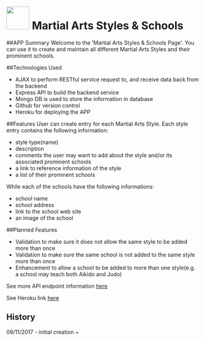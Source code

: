 # <img src="https://cloud.githubusercontent.com/assets/7833470/10423298/ea833a68-7079-11e5-84f8-0a925ab96893.png" width="60"> Martial Arts Styles & Schools

##APP Summary
Welcome to the 'Martial Arts Styles & Schools Page'. You can use it to create and maintain all different Martial Arts Styles and their prominent schools.

##Technologies Used
* AJAX to perform RESTful service request to, and receive data back from the backend
* Express API to build the backend service
* Mongo DB is used to store the information in database
* Github for version control
* Heroku for deploying the APP

##Features
User can create entry for each Martial Arts Style. Each style entry contains the following information:
* style type(name)
* description
* comments the user may want to add about the style and/or its associated prominent schools
* a link to reference information of the style
* a list of their prominent schools

While each of the schools have the following informations:
* school name
* school address
* link to the school web site
* an image of the school

##Planned Features
* Validation to make sure it does not allow the same style to be added more than once
* Validation to make sure the same school is not added to the same style more than once
* Enhancement to allow a school to be added to more than one style(e.g. a school may teach both Aikido and Judo)

See more API endpoint information [here](https://github.com/breese8009/martial-arts-review/api)

See Heroku link [here](https://fast-eyrie-61495.herokuapp.com/)

## History
09/11/2017 - initial creation
~                                                
